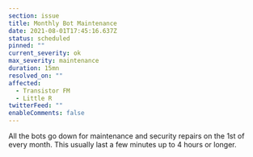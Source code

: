 ```yaml
---
section: issue
title: Monthly Bot Maintenance
date: 2021-08-01T17:45:16.637Z
status: scheduled
pinned: ""
current_severity: ok
max_severity: maintenance
duration: 15mn
resolved_on: ""
affected:
  - Transistor FM
  - Little R
twitterFeed: ""
enableComments: false
---
```

All the bots go down for maintenance and security repairs on the 1st of every month. This usually last a few minutes up to 4 hours or longer.